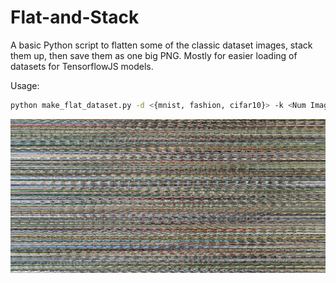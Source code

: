 # Flat-and-Stack

A basic Python script to flatten some of the classic dataset images, stack them up, then save them as one big PNG. Mostly for easier loading of datasets for TensorflowJS models.

Usage:

```bash
python make_flat_dataset.py -d <{mnist, fashion, cifar10}> -k <Num Images> -n <Output File Prefix>
```

![Cifar10](./output/testing_500.png)
